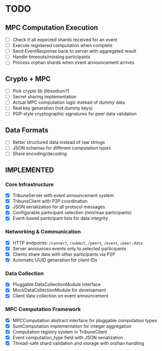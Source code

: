 # TODO


## MPC Computation Execution
- [ ] Check if all expected shards received for an event
- [ ] Execute registered computation when complete
- [ ] Send EventResponse back to server with aggregated result
- [ ] Handle timeouts/missing participants
- [ ] Process orphan shards when event announcement arrives

## Crypto + MPC
- [ ] Pick crypto lib (libsodium?)
- [ ] Secret sharing implementation  
- [ ] Actual MPC computation logic instead of dummy data
- [ ] Real key generation (not dummy keys)
- [ ] PGP-style cryptographic signatures for peer data validation

## Data Formats
- [ ] Better structured data instead of raw strings
- [ ] JSON schemas for different computation types
- [ ] Share encoding/decoding

## IMPLEMENTED

### Core Infrastructure
- [x] TribuneServer with event announcement system
- [x] TribuneClient with P2P coordination
- [x] JSON serialization for all protocol messages
- [x] Configurable participant selection (min/max participants)
- [x] Event-based participant lists for data integrity

### Networking & Communication  
- [x] HTTP endpoints: `/connect`, `/submit`, `/peers`, `/event`, `/peer-data`
- [x] Server announces events only to selected participants
- [x] Clients share data with other participants via P2P
- [x] Automatic UUID generation for client IDs

### Data Collection
- [x] Pluggable DataCollectionModule interface
- [x] MockDataCollectionModule for development
- [x] Client data collection on event announcement

### MPC Computation Framework
- [x] MPCComputation abstract interface for pluggable computation types
- [x] SumComputation implementation for integer aggregation
- [x] Computation registry system in TribuneClient
- [x] Event computation_type field with JSON serialization
- [x] Thread-safe shard validation and storage with orphan handling
